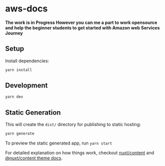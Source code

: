 # aws-docs
**The work is in Progress However you can me a part to work opensource and help the beginner students to get started with Amazon web Services Journey**

## Setup

Install dependencies:

```bash
yarn install
```

## Development

```bash
yarn dev
```

## Static Generation

This will create the `dist/` directory for publishing to static hosting:

```bash
yarn generate
```

To preview the static generated app, run `yarn start`

For detailed explanation on how things work, checkout [nuxt/content](https://content.nuxtjs.org) and [@nuxt/content theme docs](https://content.nuxtjs.org/themes-docs).
